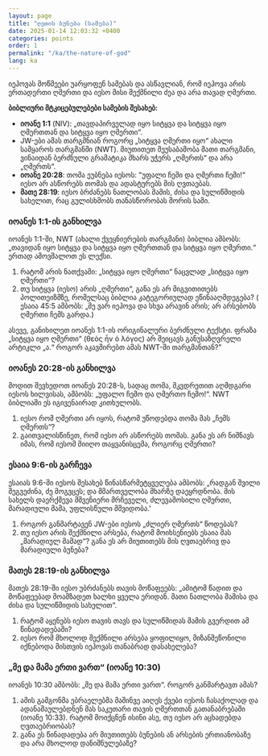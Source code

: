 ```yaml
---
layout: page
title: "ღვთის ბუნება (სამება)"
date: 2025-01-14 12:03:32 +0400
categories: points
order: 1
permalink: "/ka/the-nature-of-god"
lang: ka
---
```


იეჰოვას მოწმეები უარყოფენ სამებას და ასწავლიან, რომ იეჰოვა არის ერთადერთი ღმერთი და იესო მისი შექმნილი ძეა და არა თავად
ღმერთი.

**ბიბლიური მტკიცებულებები სამების შესახებ:**

- **იოანე 1:1** (NIV): „თავდაპირველად იყო სიტყვა და სიტყვა იყო ღმერთთან და სიტყვა იყო ღმერთი“.
- JW-ები ამას თარგმნიან როგორც „სიტყვა ღმერთი იყო“ ახალი სამყაროს თარგმანში (NWT). მიუთითეთ შეუსაბამობა
  მათი თარგმანი, ვინაიდან ბერძნული გრამატიკა მხარს უჭერს „ღმერთს“ და არა „ღმერთს“.
- **იოანე 20:28**: თომა ეუბნება იესოს: "უფალი ჩემი და ღმერთი ჩემი!" იესო არ ასწორებს თომას და ადასტურებს მის ღვთაებას.
- **მათე 28:19**: იესო ბრძანებს ნათლობას მამის, ძისა და სულიწმიდის სახელით, რაც გულისხმობს თანასწორობას შორის
  სამი.

<!--more-->

### იოანეს 1:1-ის განხილვა

იოანეს 1:1-ში, NWT (ახალი ქვეყნიერების თარგმანი) ბიბლია ამბობს: „თავიდან იყო სიტყვა და სიტყვა იყო ღმერთთან და
სიტყვა იყო ღმერთი.“ ერთად ამოვშალოთ ეს ლექსი.

1. რატომ არის ნათქვამი: „სიტყვა იყო ღმერთი“ ნაცვლად „სიტყვა იყო ღმერთი“?
2. თუ სიტყვა (იესო) არის „ღმერთი“, განა ეს არ მიგვითითებს პოლითეიზმზე, რომელსაც ბიბლია კატეგორიულად ეწინააღმდეგება? (
   ესაია 45:5
   ამბობს: „მე ვარ იეჰოვა და სხვა არავინ არის; არ არსებობს ღმერთი ჩემს გარდა.)

ასევე, განიხილეთ იოანეს 1:1-ის ორიგინალური ბერძნული ტექსტი. ფრაზა „სიტყვა იყო ღმერთი“ (θεὸς ἦν ὁ λόγος) არ შეიცავს
განუსაზღვრელი არტიკლი „ა.“ როგორ აკავშირებთ ამას NWT-ში თარგმანთან?”

### იოანეს 20:28-ის განხილვა

მოდით შევხედოთ იოანეს 20:28-ს, სადაც თომა, მკვდრეთით აღმდგარი იესოს ხილვისას, ამბობს: „უფალო ჩემო და ღმერთო ჩემო!“. NWT
ბიბლიაში ეს
იგივენაირად კითხულობს.

1. იესო რომ ღმერთი არ იყოს, რატომ უწოდებდა თომა მას „ჩემს ღმერთს“?
2. გაითვალისწინეთ, რომ იესო არ ასწორებს თომას. განა ეს არ ნიშნავს იმას, რომ იესომ მიიღო თაყვანისცემა, როგორც ღმერთი?

### ესაია 9:6-ის გარჩევა

ესაიას 9:6-ში იესოს შესახებ წინასწარმეტყველება ამბობს: „რადგან შვილი შეგვეძინა, ძე მოგვცეს; და
მმართველობა მხარზე დაეყრდნობა. მის სახელს დაერქმევა მშვენიერი მრჩეველი, ძლევამოსილი ღმერთი, მარადიული მამა, უფლისწული
მშვიდობა.'

1. როგორ განმარტავენ JW-ები იესოს „ძლიერ ღმერთს“ წოდებას?
2. თუ იესო არის შექმნილი არსება, რატომ მოიხსენიებს ესაია მას „მარადიულ მამად“? განა ეს არ მიუთითებს მის ღვთაებრივ და
   მარადიული ბუნება?

### მათეს 28:19-ის განხილვა

მათეს 28:19-ში იესო უბრძანებს თავის მოწაფეებს: „ამიტომ წადით და მოწაფეებად მოამზადეთ ხალხი ყველა ერიდან.
მათი ნათლობა მამისა და ძისა და სულიწმიდის სახელით“.

1. რატომ აყენებს იესო თავის თავს და სულიწმიდას მამის გვერდით ამ წინადადებაში?
2. იესო რომ მხოლოდ შექმნილი არსება ყოფილიყო, მიზანშეწონილი იქნებოდა მისთვის იეჰოვას თანაბრად დასახელება?

### „მე და მამა ერთი ვართ“ (იოანე 10:30)

იოანეს 10:30 ამბობს: „მე და მამა ერთი ვართ“. როგორ განმარტავთ ამას?

1. ამის გამგონმა ებრაელებმა მაშინვე აიღეს ქვები იესოს ჩასაქოლად და ადანაშაულებდნენ მას საკუთარი თავის ღმერთთან
   გათანაბრებაში (იოანე 10:33). რატომ მოიქცნენ ისინი ასე, თუ იესო არ აცხადებდა ღვთაებრიობას?
2. განა ეს წინადადება არ მიუთითებს ბუნების ან არსების ერთიანობაზე და არა მხოლოდ დანიშნულებაზე?